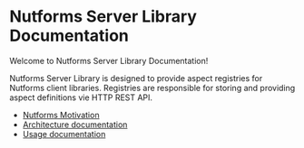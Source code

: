 # Nutforms Server Library Documentation

Welcome to Nutforms Server Library Documentation!

Nutforms Server Library is designed to provide
aspect registries for Nutforms client libraries.
Registries are responsible for storing and
providing aspect definitions vie HTTP REST API.

- [Nutforms Motivation](https://github.com/jSquirrel/nutforms-server/tree/master/docs/en/motivation.md)
- [Architecture documentation](https://github.com/jSquirrel/nutforms-server/tree/master/docs/en/architecture.md)
- [Usage documentation](https://github.com/jSquirrel/nutforms-server/tree/master/docs/en/usage.md)
